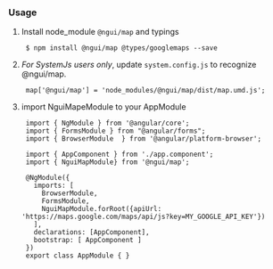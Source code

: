 
### Usage

1. Install node_module `@ngui/map` and typings

        $ npm install @ngui/map @types/googlemaps --save

2. _For SystemJs users only_, update `system.config.js` to recognize @ngui/map.

        map['@ngui/map'] = 'node_modules/@ngui/map/dist/map.umd.js';

3. import NguiMapeModule to your AppModule

        import { NgModule } from '@angular/core';
        import { FormsModule } from "@angular/forms";
        import { BrowserModule  } from '@angular/platform-browser';

        import { AppComponent } from './app.component';
        import { NguiMapModule} from '@ngui/map';

        @NgModule({
          imports: [
            BrowserModule, 
            FormsModule, 
            NguiMapModule.forRoot({apiUrl: 'https://maps.google.com/maps/api/js?key=MY_GOOGLE_API_KEY'})
          ],
          declarations: [AppComponent],
          bootstrap: [ AppComponent ]
        })
        export class AppModule { }

